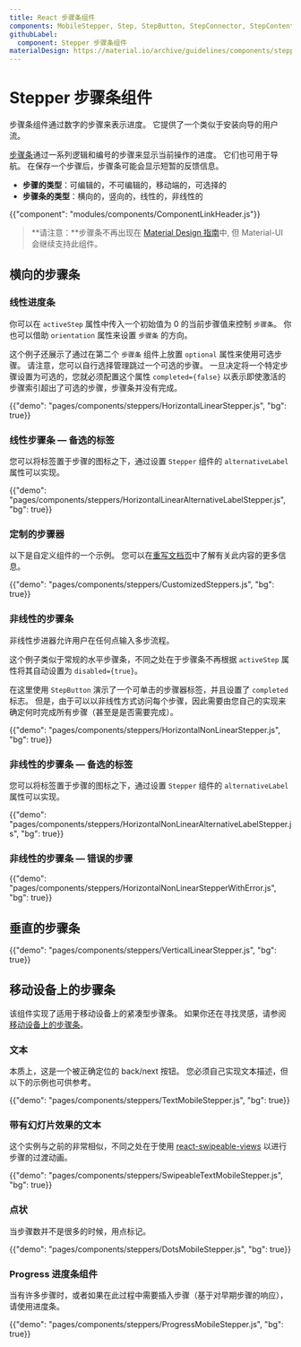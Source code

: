 ```yaml
---
title: React 步骤条组件
components: MobileStepper, Step, StepButton, StepConnector, StepContent, StepIcon, StepLabel, Stepper
githubLabel:
  component: Stepper 步骤条组件
materialDesign: https://material.io/archive/guidelines/components/steppers.html
---
```


# Stepper 步骤条组件

<p class="description">步骤条组件通过数字的步骤来表示进度。 它提供了一个类似于安装向导的用户流。</p>

[步骤条](https://material.io/archive/guidelines/components/steppers.html)通过一系列逻辑和编号的步骤来显示当前操作的进度。 它们也可用于导航。 在保存一个步骤后，步骤条可能会显示短暂的反馈信息。

- **步骤的类型**：可编辑的，不可编辑的，移动端的，可选择的
- **步骤条的类型**：横向的，竖向的，线性的，非线性的

{{"component": "modules/components/ComponentLinkHeader.js"}}

> **请注意：**步骤条不再出现在 [Material Design 指南](https://material.io/)中, 但 Material-UI 会继续支持此组件。

## 横向的步骤条

### 线性进度条

你可以在 `activeStep` 属性中传入一个初始值为 0 的当前步骤值来控制 `步骤条`。 你也可以借助 `orientation` 属性来设置 `步骤条` 的方向。

这个例子还展示了通过在第二个 `步骤条` 组件上放置 `optional` 属性来使用可选步骤。 请注意，您可以自行选择管理跳过一个可选的步骤。 一旦决定将一个特定步骤设置为可选的，您就必须配置这个属性 `completed={false}` 以表示即使激活的步骤索引超出了可选的步骤，步骤条并没有完成。

{{"demo": "pages/components/steppers/HorizontalLinearStepper.js", "bg": true}}

### 线性步骤条 — 备选的标签

您可以将标签置于步骤的图标之下，通过设置 `Stepper` 组件的 `alternativeLabel` 属性可以实现。

{{"demo": "pages/components/steppers/HorizontalLinearAlternativeLabelStepper.js", "bg": true}}

### 定制的步骤器

以下是自定义组件的一个示例。 您可以在[重写文档页](/customization/components/)中了解有关此内容的更多信息。

{{"demo": "pages/components/steppers/CustomizedSteppers.js", "bg": true}}

### 非线性的步骤条

非线性步进器允许用户在任何点输入多步流程。

这个例子类似于常规的水平步骤条，不同之处在于步骤条不再根据 `activeStep` 属性将其自动设置为 `disabled={true}`。

在这里使用 `StepButton` 演示了一个可单击的步骤器标签，并且设置了 `completed` 标志。 但是，由于可以以非线性方式访问每个步骤，因此需要由您自己的实现来确定何时完成所有步骤（甚至是是否需要完成）。

{{"demo": "pages/components/steppers/HorizontalNonLinearStepper.js", "bg": true}}

### 非线性的步骤条 — 备选的标签

您可以将标签置于步骤的图标之下，通过设置 `Stepper` 组件的 `alternativeLabel` 属性可以实现。

{{"demo": "pages/components/steppers/HorizontalNonLinearAlternativeLabelStepper.js", "bg": true}}

### 非线性的步骤条 — 错误的步骤

{{"demo": "pages/components/steppers/HorizontalNonLinearStepperWithError.js", "bg": true}}

## 垂直的步骤条

{{"demo": "pages/components/steppers/VerticalLinearStepper.js", "bg": true}}

## 移动设备上的步骤条

该组件实现了适用于移动设备上的紧凑型步骤条。 如果你还在寻找灵感，请参阅 [移动设备上的步骤条](https://material.io/archive/guidelines/components/steppers.html#steppers-types-of-steps)。

### 文本

本质上，这是一个被正确定位的 back/next 按钮。 您必须自己实现文本描述，但以下的示例也可供参考。

{{"demo": "pages/components/steppers/TextMobileStepper.js", "bg": true}}

### 带有幻灯片效果的文本

这个实例与之前的非常相似，不同之处在于使用 [react-swipeable-views](https://github.com/oliviertassinari/react-swipeable-views) 以进行步骤的过渡动画。

{{"demo": "pages/components/steppers/SwipeableTextMobileStepper.js", "bg": true}}

### 点状

当步骤数并不是很多的时候，用点标记。

{{"demo": "pages/components/steppers/DotsMobileStepper.js", "bg": true}}

### Progress 进度条组件

当有许多步骤时，或者如果在此过程中需要插入步骤（基于对早期步骤的响应），请使用进度条。

{{"demo": "pages/components/steppers/ProgressMobileStepper.js", "bg": true}}
